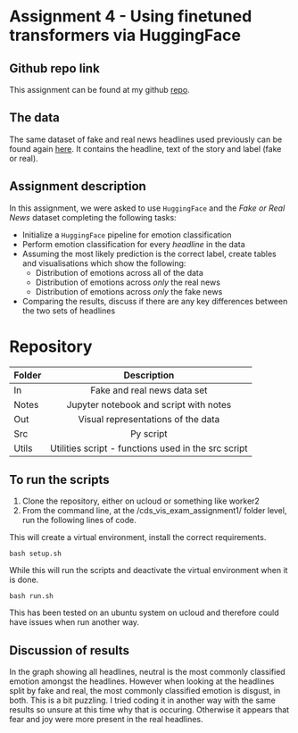 
# Assignment 4 - Using finetuned transformers via HuggingFace

## Github repo link

This assignment can be found at my github [repo](https://github.com/ameerwald/cds_lang_exam_assignment4). 

## The data
The same dataset of fake and real news headlines used previously can be found again [here](https://www.kaggle.com/datasets/jillanisofttech/fake-or-real-news). It contains the headline, text of the story and label (fake or real). 

## Assignment description

In this assignment, we were asked to use ```HuggingFace``` and the *Fake or Real News* dataset completing the following tasks:

- Initialize a ```HuggingFace``` pipeline for emotion classification
- Perform emotion classification for every *headline* in the data
- Assuming the most likely prediction is the correct label, create tables and visualisations which show the following:
  - Distribution of emotions across all of the data
  - Distribution of emotions across *only* the real news
  - Distribution of emotions across *only* the fake news
- Comparing the results, discuss if there are any key differences between the two sets of headlines


# Repository 

| Folder         | Description          
| ------------- |:-------------:
| In      | Fake and real news data set 
| Notes | Jupyter notebook and script with notes       
| Out  | Visual representations of the data   
| Src  | Py script 
| Utils  | Utilities script - functions used in the src script   


## To run the scripts 

1. Clone the repository, either on ucloud or something like worker2
2. From the command line, at the /cds_vis_exam_assignment1/ folder level, run the following lines of code. 

This will create a virtual environment, install the correct requirements.
``` 
bash setup.sh
```
While this will run the scripts and deactivate the virtual environment when it is done. 
```
bash run.sh
```

This has been tested on an ubuntu system on ucloud and therefore could have issues when run another way.

## Discussion of results 
In the graph showing all headlines, neutral is the most commonly classified emotion amongst the headlines. However when looking at the headlines split by fake and real, the most commonly classified emotion is disgust, in both. This is a bit puzzling. I tried coding it in another way with the same results so unsure at this time why that is occuring. Otherwise it appears that fear and joy were more present in the real headlines. 




